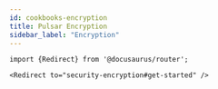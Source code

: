 ```yaml
---
id: cookbooks-encryption
title: Pulsar Encryption
sidebar_label: "Encryption"
---
```


````mdx-code-block
import {Redirect} from '@docusaurus/router';

<Redirect to="security-encryption#get-started" />
````
